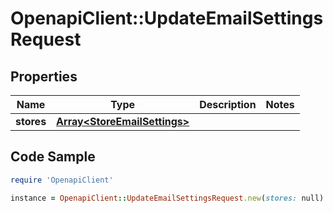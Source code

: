 # OpenapiClient::UpdateEmailSettingsRequest

## Properties

Name | Type | Description | Notes
------------ | ------------- | ------------- | -------------
**stores** | [**Array&lt;StoreEmailSettings&gt;**](StoreEmailSettings.md) |  | 

## Code Sample

```ruby
require 'OpenapiClient'

instance = OpenapiClient::UpdateEmailSettingsRequest.new(stores: null)
```


